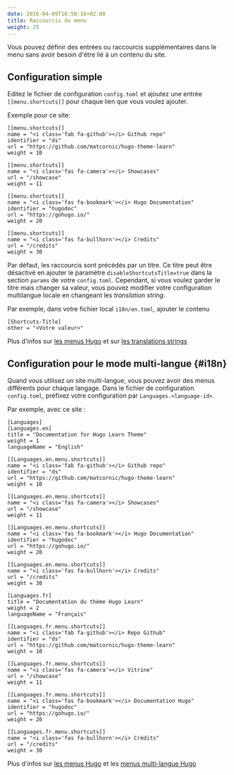 ```yaml
---
date: 2016-04-09T16:50:16+02:00
title: Raccourcis du menu
weight: 25
---
```


Vous pouvez définir des entrées ou raccourcis supplémentaires dans le menu sans avoir besoin d'être lié à un contenu du site.

## Configuration simple

Editez le fichier de configuration `config.toml` et ajoutez une entrée `[[menu.shortcuts]]` pour chaque lien que vous voulez ajouter.

Exemple pour ce site:

    [[menu.shortcuts]] 
    name = "<i class='fab fa-github'></i> Github repo"
    identifier = "ds"
    url = "https://github.com/matcornic/hugo-theme-learn"
    weight = 10

    [[menu.shortcuts]]
    name = "<i class='fas fa-camera'></i> Showcases"
    url = "/showcase"
    weight = 11

    [[menu.shortcuts]]
    name = "<i class='fas fa-bookmark'></i> Hugo Documentation"
    identifier = "hugodoc"
    url = "https://gohugo.io/"
    weight = 20

    [[menu.shortcuts]]
    name = "<i class='fas fa-bullhorn'></i> Credits"
    url = "/credits"
    weight = 30

Par défaut, les raccourcis sont précédés par un titre. Ce titre peut être désactivé en ajouter le paramètre `disableShortcutsTitle=true` dans la section `params` de votre `config.toml`. 
Cependant, si vous voulez garder le titre mais changer sa valeur, vous pouvez modifier votre configuration multilangue locale en changeant les *translation string*. 

Par exemple, dans votre fichier local `i18n/en.toml`, ajouter le contenu

    [Shortcuts-Title]
    other = "<Votre valeur>"

Plus d'infos sur [les menus Hugo](https://gohugo.io/extras/menus/) et sur [les translations strings](https://gohugo.io/content-management/multilingual/#translation-of-strings)

## Configuration pour le mode multi-langue {#i18n}

Quand vous utilisez un site multi-langue, vous pouvez avoir des menus différents pour chaque langage. Dans le fichier de configuration `config.toml`, préfixez votre configuration par `Languages.<language-id>`. 


Par exemple, avec ce site :

    [Languages]
    [Languages.en]
    title = "Documentation for Hugo Learn Theme"
    weight = 1
    languageName = "English"

    [[Languages.en.menu.shortcuts]] 
    name = "<i class='fab fa-github'></i> Github repo"
    identifier = "ds"
    url = "https://github.com/matcornic/hugo-theme-learn"
    weight = 10

    [[Languages.en.menu.shortcuts]]
    name = "<i class='fas fa-camera'></i> Showcases"
    url = "/showcase"
    weight = 11

    [[Languages.en.menu.shortcuts]]
    name = "<i class='fas fa-bookmark'></i> Hugo Documentation"
    identifier = "hugodoc"
    url = "https://gohugo.io/"
    weight = 20

    [[Languages.en.menu.shortcuts]]
    name = "<i class='fas fa-bullhorn'></i> Credits"
    url = "/credits"
    weight = 30

    [Languages.fr]
    title = "Documentation du thème Hugo Learn"
    weight = 2
    languageName = "Français"

    [[Languages.fr.menu.shortcuts]]
    name = "<i class='fab fa-github'></i> Repo Github"
    identifier = "ds"
    url = "https://github.com/matcornic/hugo-theme-learn"
    weight = 10

    [[Languages.fr.menu.shortcuts]]
    name = "<i class='fas fa-camera'></i> Vitrine"
    url = "/showcase"
    weight = 11

    [[Languages.fr.menu.shortcuts]]
    name = "<i class='fas fa-bookmark'></i> Documentation Hugo"
    identifier = "hugodoc"
    url = "https://gohugo.io/"
    weight = 20

    [[Languages.fr.menu.shortcuts]]
    name = "<i class='fas fa-bullhorn'></i> Crédits"
    url = "/credits"
    weight = 30

Plus d'infos sur [les menus Hugo](https://gohugo.io/extras/menus/) et les [menus multi-langue Hugo](https://gohugo.io/content-management/multilingual/#menus)
